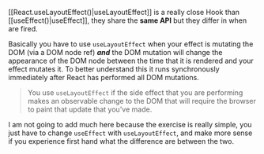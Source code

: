 [[React.useLayoutEffect()|useLayoutEffect]] is a really close Hook than [[useEffect()|useEffect]], they share the **same API** but they differ in when are fired.

Basically you have to use `useLayoutEffect` when your effect is mutating the DOM (via a DOM node ref) **_and_** the DOM mutation will change the appearance of the DOM node between the time that it is rendered and your effect mutates it. To better understand this it runs synchronously immediately after React has performed all DOM mutations.

> You use `useLayoutEffect` if the side effect that you are performing makes an observable change to the DOM that will require the browser to paint that update that you've made.

I am not going to add much here because the exercise is really simple, you just have to change `useEffect` with `useLayoutEffect`, and make more sense if you experience first hand what the difference are between the two.